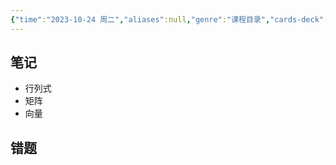 ```yaml
---
{"time":"2023-10-24 周二","aliases":null,"genre":"课程目录","cards-deck":null,"tags":["考研/数学","基础必修课"],"key":null,"dg-publish":true,"permalink":"/3 项目/考研/线性代数/","dgPassFrontmatter":true,"noteIcon":""}
---
```


## 笔记
- 行列式
- 矩阵
- 向量

## 错题
